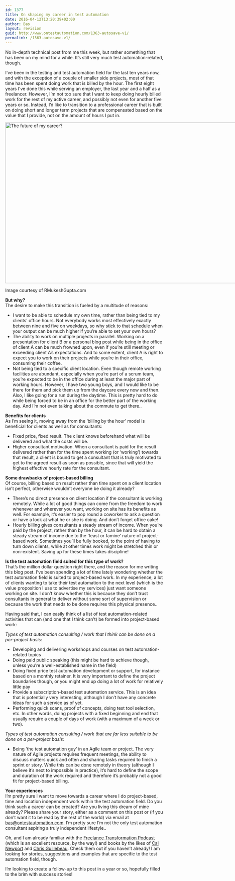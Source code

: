 ```yaml
---
id: 1377
title: On shaping my career in test automation
date: 2016-04-12T13:20:39+02:00
author: Bas
layout: revision
guid: http://www.ontestautomation.com/1363-autosave-v1/
permalink: /1363-autosave-v1/
---
```

No in-depth technical post from me this week, but rather something that has been on my mind for a while. It&#8217;s still very much test automation-related, though.

I&#8217;ve been in the testing and test automation field for the last ten years now, and with the exception of a couple of smaller side projects, most of that time has been spent doing work that is billed by the hour. The first eight years I&#8217;ve done this while serving an employer, the last year and a half as a freelancer. However, I&#8217;m not too sure that I want to keep doing hourly billed work for the rest of my active career, and possibly not even for another five years or so. Instead, I&#8217;d like to transition to a professional career that is built on doing short and longer term projects that are compensated based on the value that I provide, not on the amount of hours I put in.  


<div id="attachment_1367" style="width: 1034px" class="wp-caption aligncenter">
  <a href="http://www.ontestautomation.com/?attachment_id=1367" rel="attachment wp-att-1367"><img aria-describedby="caption-attachment-1367" src="http://www.ontestautomation.com/wp-content/uploads/2016/04/The-future-of-Work.jpg" alt="The future of my career?" width="1024" height="512" class="size-full wp-image-1367" srcset="https://www.ontestautomation.com/wp-content/uploads/2016/04/The-future-of-Work.jpg 1024w, https://www.ontestautomation.com/wp-content/uploads/2016/04/The-future-of-Work-300x150.jpg 300w, https://www.ontestautomation.com/wp-content/uploads/2016/04/The-future-of-Work-768x384.jpg 768w" sizes="(max-width: 1024px) 100vw, 1024px" /></a>
  
  <p id="caption-attachment-1367" class="wp-caption-text">
    Image courtesy of RMukeshGupta.com
  </p>
</div>

  
**But why?**  
The desire to make this transition is fueled by a multitude of reasons:

  * I want to be able to schedule my own time, rather than being tied to my clients&#8217; office hours. Not everybody works most effectively exactly between nine and five on weekdays, so why stick to that schedule when your output can be much higher if you&#8217;re able to set your own hours?
  * The ability to work on multiple projects in parallel. Working on a presentation for client B or a personal blog post while being in the office of client A can be much frowned upon, even if you&#8217;re still meeting or exceeding client A&#8217;s expectations. And to some extent, client A is right to expect you to work on their projects while you&#8217;re in their office, consuming their coffee.
  * Not being tied to a specific client location. Even though remote working facilities are abundant, especially when you&#8217;re part of a scrum team, you&#8217;re expected to be in the office during at least the major part of working hours. However, I have two young boys, and I would like to be there for them and pick them up from the daycare every now and then. Also, I like going for a run during the daytime. This is pretty hard to do while being forced to be in an office for the better part of the working day. And I&#8217;m not even talking about the commute to get there..

**Benefits for clients**  
As I&#8217;m seeing it, moving away from the &#8216;billing by the hour&#8217; model is beneficial for clients as well as for consultants:

  * Fixed price, fixed result. The client knows beforehand what will be delivered and what the costs will be.
  * Higher consultant motivation. When a consultant is paid for the result delivered rather than for the time spent working (or &#8216;working&#8217;) towards that result, a client is bound to get a consultant that is truly motivated to get to the agreed result as soon as possible, since that will yield the highest effective hourly rate for the consultant.

**Some drawbacks of project-based billing**  
Of course, billing based on result rather than time spent on a client location isn&#8217;t perfect, otherwise wouldn&#8217;t everyone be doing it already?

  * There&#8217;s no direct presence on client location if the consultant is working remotely. While a lot of good things can come from the freedom to work whenever and wherever you want, working on site has its benefits as well. For example, it&#8217;s easier to pop round a coworker to ask a question or have a look at what he or she is doing. And don&#8217;t forget office cake!
  * Hourly billing gives consultants a steady stream of income. When you&#8217;re paid by the project, rather than by the hour, it can be hard to obtain a steady stream of income due to the &#8216;feast or famine&#8217; nature of project-based work. Sometimes you&#8217;ll be fully booked, to the point of having to turn down clients, while at other times work might be stretched thin or non-existent. Saving up for these times takes discipline!

**Is the test automation field suited for this type of work?**  
That&#8217;s the million dollar question right there, and the reason for me writing this blog post. I&#8217;ve been spending a lot of time lately wondering whether the test automation field is suited to project-based work. In my experience, a lot of clients wanting to take their test automation to the next level (which is the value proposition I use to advertise my services) just want someone working on site. I don&#8217;t know whether this is because they don&#8217;t trust consultants in general to deliver without some sort of supervision or because the work that needs to be done requires this physical presence..

Having said that, I can easily think of a list of test automation-related activities that can (and one that I think can&#8217;t) be formed into project-based work:

_Types of test automation consulting / work that I think can be done on a per-project basis:_

  * Developing and delivering workshops and courses on test automation-related topics
  * Doing paid public speaking (this might be hard to achieve though, unless you&#8217;re a well-established name in the field)
  * Doing fixed price test automation development or support, for instance based on a monthly retainer. It is very important to define the project boundaries though, or you might end up doing a lot of work for relatively little pay
  * Provide a subscription-based test automation service. This is an idea that is potentially very interesting, although I don&#8217;t have any concrete ideas for such a service as of yet.
  * Performing quick scans, proof of concepts, doing test tool selection, etc. In other words, doing projects with a fixed beginning and end that usually require a couple of days of work (with a maximum of a week or two).

_Types of test automation consulting / work that are far less suitable to be done on a per-project basis:_

  * Being &#8216;the test automation guy&#8217; in an Agile team or project. The very nature of Agile projects requires frequent meetings, the ability to discuss matters quick and often and sharing tasks required to finish a sprint or story. While this can be done remotely in theory (although I believe it&#8217;s next to impossible in practice), it&#8217;s hard to define the scope and duration of the work required and therefore it&#8217;s probably not a good fit for project-based billing.

**Your experiences**  
I&#8217;m pretty sure I want to move towards a career where I do project-based, time and location independent work within the test automation field. Do you think such a career can be created? Are you living this dream of mine already? Please share your story, either as a comment on this post or (if you don&#8217;t want it to be read by the rest of the world) via email at bas@ontestautomation.com. I&#8217;m pretty sure I&#8217;m not the only test automation consultant aspiring a truly independent lifestyle..

Oh, and I am already familiar with the <a href="http://www.freelancetransformation.com/blog/podcast" target="_blank">Freelance Transformation Podcast</a> (which is an excellent resource, by the way!) and books by the likes of <a href="https://www.goodreads.com/author/show/147891.Cal_Newport" target="_blank">Cal Newport</a> and <a href="https://www.goodreads.com/author/show/3367145.Chris_Guillebeau" target="_blank">Chris Guillebeau</a>. Check them out if you haven&#8217;t already! I am looking for stories, suggestions and examples that are specific to the test automation field, though.

I&#8217;m looking to create a follow-up to this post in a year or so, hopefully filled to the brim with success stories!